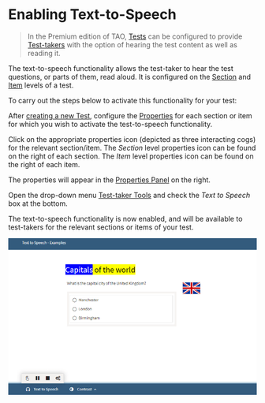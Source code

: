 <!--
created_at: 2018-10-02
authors:         
    - "Catherine Pease"
-->

# Enabling Text-to-Speech


>In the Premium edition of TAO, [Tests](../appendix/glossary.md#test) can be configured to provide [Test-takers](../appendix/glossary.md#test-taker) with the option of hearing the test content as well as reading it.

The text-to-speech functionality allows the test-taker to hear the test questions, or parts of them, read aloud. It is configured on the [Section](../appendix/glossary.md#section) and [Item](../appendix/glossary.md#item) levels of a test.

To carry out the steps below to activate this functionality for your test: 


After [creating a new Test](../tests/creating-a-new-test.md), configure the [Properties](../appendix/glossary.md#properties) for each section or item for which you wish to activate the test-to-speech functionality. 

Click on the appropriate properties icon (depicted as three interacting cogs) for the relevant section/item. The *Section* level properties icon can be found on the right of each section. The *Item* level properties icon can be found on the right of each item.

The properties will appear in the [Properties Panel](../appendix/glossary.md#properties-panel) on the right.

Open the drop-down menu [Test-taker Tools](../appendix/glossary.md#test-taker-tools) and check the *Text to Speech* box at the bottom. 

The text-to-speech functionality is now enabled, and will be available to test-takers for the relevant sections or items of your test.

<!-- Missing Screenshot: Text-to-Speech --> 
![Text to Speech](../resources/delivery/features/test-taker-tools/text-to-speech.png)
